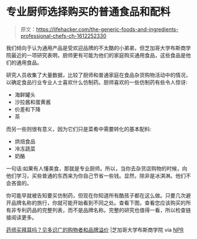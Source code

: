 # 专业厨师选择购买的普通食品和配料

> 原文：<https://lifehacker.com/the-generic-foods-and-ingredients-professional-chefs-ch-1612252330>

我们倾向于认为通用产品是受欢迎品牌的不太酷的小弟弟，但芝加哥大学布斯商学院最近的一项研究表明，厨师更有可能为他们的家庭购买通用食品，这些食品是他们的通用食品。



研究人员收集了大量数据，比较了厨师和普通家庭在食品杂货购物活动中的情况，以确定食品行业专业人士喜欢什么仿制药。厨师喜欢的一些仿制药有些令人惊讶:

*   海鲜罐头
*   沙拉酱和蛋黄酱
*   价差和下降
*   茶

而另一些则很有意义，因为它们只是菜肴中需要转化的基本配料:

*   烘焙食品
*   冷冻蔬菜
*   奶酪

一句话:如果有人懂美食，那就是专业厨师。所以，当你去杂货店购物的时候，向他们学习，买些普通的东西来为你自己节省一些钱。显然，除非是冰淇淋。他们不会吝啬的。

你可能早就被告知要买仿制药，但现在你知道所有酷孩子都在这么做。只要几次避开品牌名称的旅行，你就可能开始看到不同之处。查看下图，查看您应该购买的所有非专利药品的完整列表，而不是品牌名称。完整的研究也值得一看，所以检查链接阅读更多。

[药师买拜耳吗？见多识广的购物者和品牌溢价](http://faculty.chicagobooth.edu/jesse.shapiro/research/generics.pdf) |芝加哥大学布斯商学院 via [NPR](http://www.npr.org/blogs/money/2014/07/25/334459041/when-do-chefs-and-doctors-buy-generic)